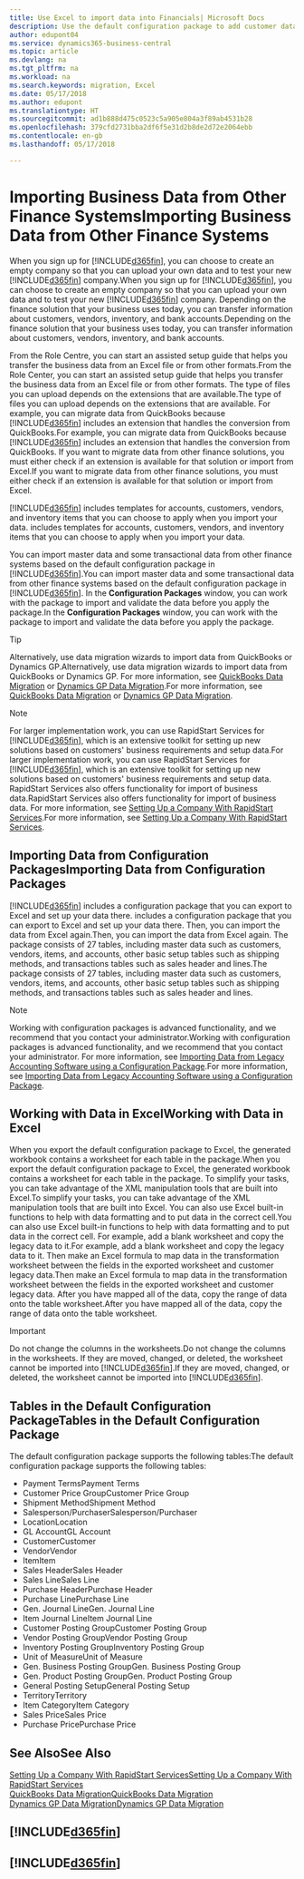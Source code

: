 ```yaml
---
title: Use Excel to import data into Financials| Microsoft Docs
description: Use the default configuration package to add customer data in Excel and import the data back into Business Central .
author: edupont04
ms.service: dynamics365-business-central
ms.topic: article
ms.devlang: na
ms.tgt_pltfrm: na
ms.workload: na
ms.search.keywords: migration, Excel
ms.date: 05/17/2018
ms.author: edupont
ms.translationtype: HT
ms.sourcegitcommit: ad1b888d475c0523c5a905e804a3f89ab4531b28
ms.openlocfilehash: 379cfd2731bba2df6f5e31d2b8de2d72e2064ebb
ms.contentlocale: en-gb
ms.lasthandoff: 05/17/2018

---
```

# <a name="importing-business-data-from-other-finance-systems"></a><span data-ttu-id="f0af9-103">Importing Business Data from Other Finance Systems</span><span class="sxs-lookup"><span data-stu-id="f0af9-103">Importing Business Data from Other Finance Systems</span></span>
<span data-ttu-id="f0af9-104">When you sign up for [!INCLUDE[d365fin](includes/d365fin_md.md)], you can choose to create an empty company so that you can upload your own data and to test your new [!INCLUDE[d365fin](includes/d365fin_md.md)] company.</span><span class="sxs-lookup"><span data-stu-id="f0af9-104">When you sign up for [!INCLUDE[d365fin](includes/d365fin_md.md)], you can choose to create an empty company so that you can upload your own data and to test your new [!INCLUDE[d365fin](includes/d365fin_md.md)] company.</span></span> <span data-ttu-id="f0af9-105">Depending on the finance solution that your business uses today, you can transfer information about customers, vendors, inventory, and bank accounts.</span><span class="sxs-lookup"><span data-stu-id="f0af9-105">Depending on the finance solution that your business uses today, you can transfer information about customers, vendors, inventory, and bank accounts.</span></span>  

<span data-ttu-id="f0af9-106">From the Role Centre, you can start an assisted setup guide that helps you transfer the business data from an Excel file or from other formats.</span><span class="sxs-lookup"><span data-stu-id="f0af9-106">From the Role Center, you can start an assisted setup guide that helps you transfer the business data from an Excel file or from other formats.</span></span> <span data-ttu-id="f0af9-107">The type of files you can upload depends on the extensions that are available.</span><span class="sxs-lookup"><span data-stu-id="f0af9-107">The type of files you can upload depends on the extensions that are available.</span></span> <span data-ttu-id="f0af9-108">For example, you can migrate data from QuickBooks because [!INCLUDE[d365fin](includes/d365fin_md.md)] includes an extension that handles the conversion from QuickBooks.</span><span class="sxs-lookup"><span data-stu-id="f0af9-108">For example, you can migrate data from QuickBooks because [!INCLUDE[d365fin](includes/d365fin_md.md)] includes an extension that handles the conversion from QuickBooks.</span></span> <span data-ttu-id="f0af9-109">If you want to migrate data from other finance solutions, you must either check if an extension is available for that solution or import from Excel.</span><span class="sxs-lookup"><span data-stu-id="f0af9-109">If you want to migrate data from other finance solutions, you must either check if an extension is available for that solution or import from Excel.</span></span>  

[!INCLUDE[d365fin](includes/d365fin_md.md)]<span data-ttu-id="f0af9-110"> includes templates for accounts, customers, vendors, and inventory items that you can choose to apply when you import your data.</span><span class="sxs-lookup"><span data-stu-id="f0af9-110"> includes templates for accounts, customers, vendors, and inventory items that you can choose to apply when you import your data.</span></span>

<span data-ttu-id="f0af9-111">You can import master data and some transactional data from other finance systems based on the default configuration package in [!INCLUDE[d365fin](includes/d365fin_md.md)].</span><span class="sxs-lookup"><span data-stu-id="f0af9-111">You can import master data and some transactional data from other finance systems based on the default configuration package in [!INCLUDE[d365fin](includes/d365fin_md.md)].</span></span> <span data-ttu-id="f0af9-112">In the **Configuration Packages** window, you can work with the package to import and validate the data before you apply the package.</span><span class="sxs-lookup"><span data-stu-id="f0af9-112">In the **Configuration Packages** window, you can work with the package to import and validate the data before you apply the package.</span></span>  

> [!TIP]  
> <span data-ttu-id="f0af9-113">Alternatively, use data migration wizards to import data from QuickBooks or Dynamics GP.</span><span class="sxs-lookup"><span data-stu-id="f0af9-113">Alternatively, use data migration wizards to import data from QuickBooks or Dynamics GP.</span></span> <span data-ttu-id="f0af9-114">For more information, see [QuickBooks Data Migration](ui-extensions-quickbooks-data-migration.md) or [Dynamics GP Data Migration](ui-extensions-dynamicsgp-data-migration.md).</span><span class="sxs-lookup"><span data-stu-id="f0af9-114">For more information, see [QuickBooks Data Migration](ui-extensions-quickbooks-data-migration.md) or [Dynamics GP Data Migration](ui-extensions-dynamicsgp-data-migration.md).</span></span>

> [!NOTE]  
> <span data-ttu-id="f0af9-115">For larger implementation work, you can use RapidStart Services for [!INCLUDE[d365fin](includes/d365fin_md.md)], which is an extensive toolkit for setting up new solutions based on customers' business requirements and setup data.</span><span class="sxs-lookup"><span data-stu-id="f0af9-115">For larger implementation work, you can use RapidStart Services for [!INCLUDE[d365fin](includes/d365fin_md.md)], which is an extensive toolkit for setting up new solutions based on customers' business requirements and setup data.</span></span> <span data-ttu-id="f0af9-116">RapidStart Services also offers functionality for import of business data.</span><span class="sxs-lookup"><span data-stu-id="f0af9-116">RapidStart Services also offers functionality for import of business data.</span></span> <span data-ttu-id="f0af9-117">For more information, see [Setting Up a Company With RapidStart Services](admin-set-up-a-company-with-rapidstart.md).</span><span class="sxs-lookup"><span data-stu-id="f0af9-117">For more information, see [Setting Up a Company With RapidStart Services](admin-set-up-a-company-with-rapidstart.md).</span></span>

## <a name="importing-data-from-configuration-packages"></a><span data-ttu-id="f0af9-118">Importing Data from Configuration Packages</span><span class="sxs-lookup"><span data-stu-id="f0af9-118">Importing Data from Configuration Packages</span></span>
[!INCLUDE[d365fin](includes/d365fin_md.md)]<span data-ttu-id="f0af9-119"> includes a configuration package that you can export to Excel and set up your data there.</span><span class="sxs-lookup"><span data-stu-id="f0af9-119"> includes a configuration package that you can export to Excel and set up your data there.</span></span> <span data-ttu-id="f0af9-120">Then, you can import the data from Excel again.</span><span class="sxs-lookup"><span data-stu-id="f0af9-120">Then, you can import the data from Excel again.</span></span> <span data-ttu-id="f0af9-121">The package consists of 27 tables, including master data such as customers, vendors, items, and accounts, other basic setup tables such as shipping methods, and transactions tables such as sales header and lines.</span><span class="sxs-lookup"><span data-stu-id="f0af9-121">The package consists of 27 tables, including master data such as customers, vendors, items, and accounts, other basic setup tables such as shipping methods, and transactions tables such as sales header and lines.</span></span>  

> [!NOTE]  
>   <span data-ttu-id="f0af9-122">Working with configuration packages is advanced functionality, and we recommend that you contact your administrator.</span><span class="sxs-lookup"><span data-stu-id="f0af9-122">Working with configuration packages is advanced functionality, and we recommend that you contact your administrator.</span></span> <span data-ttu-id="f0af9-123">For more information, see [Importing Data from Legacy Accounting Software using a Configuration Package](across-import-data-configuration-packages.md).</span><span class="sxs-lookup"><span data-stu-id="f0af9-123">For more information, see [Importing Data from Legacy Accounting Software using a Configuration Package](across-import-data-configuration-packages.md).</span></span>

## <a name="working-with-data-in-excel"></a><span data-ttu-id="f0af9-124">Working with Data in Excel</span><span class="sxs-lookup"><span data-stu-id="f0af9-124">Working with Data in Excel</span></span>
<span data-ttu-id="f0af9-125">When you export the default configuration package to Excel, the generated workbook contains a worksheet for each table in the package.</span><span class="sxs-lookup"><span data-stu-id="f0af9-125">When you export the default configuration package to Excel, the generated workbook contains a worksheet for each table in the package.</span></span> <span data-ttu-id="f0af9-126">To simplify your tasks, you can take advantage of the XML manipulation tools that are built into Excel.</span><span class="sxs-lookup"><span data-stu-id="f0af9-126">To simplify your tasks, you can take advantage of the XML manipulation tools that are built into Excel.</span></span> <span data-ttu-id="f0af9-127">You can also use Excel built-in functions to help with data formatting and to put data in the correct cell.</span><span class="sxs-lookup"><span data-stu-id="f0af9-127">You can also use Excel built-in functions to help with data formatting and to put data in the correct cell.</span></span> <span data-ttu-id="f0af9-128">For example, add a blank worksheet and copy the legacy data to it.</span><span class="sxs-lookup"><span data-stu-id="f0af9-128">For example, add a blank worksheet and copy the legacy data to it.</span></span> <span data-ttu-id="f0af9-129">Then make an Excel formula to map data in the transformation worksheet between the fields in the exported worksheet and customer legacy data.</span><span class="sxs-lookup"><span data-stu-id="f0af9-129">Then make an Excel formula to map data in the transformation worksheet between the fields in the exported worksheet and customer legacy data.</span></span> <span data-ttu-id="f0af9-130">After you have mapped all of the data, copy the range of data onto the table worksheet.</span><span class="sxs-lookup"><span data-stu-id="f0af9-130">After you have mapped all of the data, copy the range of data onto the table worksheet.</span></span>  

> [!IMPORTANT]  
>  <span data-ttu-id="f0af9-131">Do not change the columns in the worksheets.</span><span class="sxs-lookup"><span data-stu-id="f0af9-131">Do not change the columns in the worksheets.</span></span> <span data-ttu-id="f0af9-132">If they are moved, changed, or deleted, the worksheet cannot be imported into [!INCLUDE[d365fin](includes/d365fin_md.md)].</span><span class="sxs-lookup"><span data-stu-id="f0af9-132">If they are moved, changed, or deleted, the worksheet cannot be imported into [!INCLUDE[d365fin](includes/d365fin_md.md)].</span></span>

## <a name="tables-in-the-default-configuration-package"></a><span data-ttu-id="f0af9-133">Tables in the Default Configuration Package</span><span class="sxs-lookup"><span data-stu-id="f0af9-133">Tables in the Default Configuration Package</span></span>
<span data-ttu-id="f0af9-134">The default configuration package supports the following tables:</span><span class="sxs-lookup"><span data-stu-id="f0af9-134">The default configuration package supports the following tables:</span></span>

-   <span data-ttu-id="f0af9-135">Payment Terms</span><span class="sxs-lookup"><span data-stu-id="f0af9-135">Payment Terms</span></span>
-   <span data-ttu-id="f0af9-136">Customer Price Group</span><span class="sxs-lookup"><span data-stu-id="f0af9-136">Customer Price Group</span></span>
-   <span data-ttu-id="f0af9-137">Shipment Method</span><span class="sxs-lookup"><span data-stu-id="f0af9-137">Shipment Method</span></span>
-   <span data-ttu-id="f0af9-138">Salesperson/Purchaser</span><span class="sxs-lookup"><span data-stu-id="f0af9-138">Salesperson/Purchaser</span></span>
-   <span data-ttu-id="f0af9-139">Location</span><span class="sxs-lookup"><span data-stu-id="f0af9-139">Location</span></span>
-   <span data-ttu-id="f0af9-140">GL Account</span><span class="sxs-lookup"><span data-stu-id="f0af9-140">GL Account</span></span>
-   <span data-ttu-id="f0af9-141">Customer</span><span class="sxs-lookup"><span data-stu-id="f0af9-141">Customer</span></span>
-   <span data-ttu-id="f0af9-142">Vendor</span><span class="sxs-lookup"><span data-stu-id="f0af9-142">Vendor</span></span>
-   <span data-ttu-id="f0af9-143">Item</span><span class="sxs-lookup"><span data-stu-id="f0af9-143">Item</span></span>
-   <span data-ttu-id="f0af9-144">Sales Header</span><span class="sxs-lookup"><span data-stu-id="f0af9-144">Sales Header</span></span>
-   <span data-ttu-id="f0af9-145">Sales Line</span><span class="sxs-lookup"><span data-stu-id="f0af9-145">Sales Line</span></span>
-   <span data-ttu-id="f0af9-146">Purchase Header</span><span class="sxs-lookup"><span data-stu-id="f0af9-146">Purchase Header</span></span>
-   <span data-ttu-id="f0af9-147">Purchase Line</span><span class="sxs-lookup"><span data-stu-id="f0af9-147">Purchase Line</span></span>
-   <span data-ttu-id="f0af9-148">Gen. Journal Line</span><span class="sxs-lookup"><span data-stu-id="f0af9-148">Gen. Journal Line</span></span>
-   <span data-ttu-id="f0af9-149">Item Journal Line</span><span class="sxs-lookup"><span data-stu-id="f0af9-149">Item Journal Line</span></span>
-   <span data-ttu-id="f0af9-150">Customer Posting Group</span><span class="sxs-lookup"><span data-stu-id="f0af9-150">Customer Posting Group</span></span>
-   <span data-ttu-id="f0af9-151">Vendor Posting Group</span><span class="sxs-lookup"><span data-stu-id="f0af9-151">Vendor Posting Group</span></span>
-   <span data-ttu-id="f0af9-152">Inventory Posting Group</span><span class="sxs-lookup"><span data-stu-id="f0af9-152">Inventory Posting Group</span></span>
-   <span data-ttu-id="f0af9-153">Unit of Measure</span><span class="sxs-lookup"><span data-stu-id="f0af9-153">Unit of Measure</span></span>
-   <span data-ttu-id="f0af9-154">Gen. Business Posting Group</span><span class="sxs-lookup"><span data-stu-id="f0af9-154">Gen. Business Posting Group</span></span>
-   <span data-ttu-id="f0af9-155">Gen. Product Posting Group</span><span class="sxs-lookup"><span data-stu-id="f0af9-155">Gen. Product Posting Group</span></span>
-   <span data-ttu-id="f0af9-156">General Posting Setup</span><span class="sxs-lookup"><span data-stu-id="f0af9-156">General Posting Setup</span></span>
-   <span data-ttu-id="f0af9-157">Territory</span><span class="sxs-lookup"><span data-stu-id="f0af9-157">Territory</span></span>
-   <span data-ttu-id="f0af9-158">Item Category</span><span class="sxs-lookup"><span data-stu-id="f0af9-158">Item Category</span></span>
-   <span data-ttu-id="f0af9-159">Sales Price</span><span class="sxs-lookup"><span data-stu-id="f0af9-159">Sales Price</span></span>
-   <span data-ttu-id="f0af9-160">Purchase Price</span><span class="sxs-lookup"><span data-stu-id="f0af9-160">Purchase Price</span></span>

## <a name="see-also"></a><span data-ttu-id="f0af9-161">See Also</span><span class="sxs-lookup"><span data-stu-id="f0af9-161">See Also</span></span>
[<span data-ttu-id="f0af9-162">Setting Up a Company With RapidStart Services</span><span class="sxs-lookup"><span data-stu-id="f0af9-162">Setting Up a Company With RapidStart Services</span></span>](admin-set-up-a-company-with-rapidstart.md)  
[<span data-ttu-id="f0af9-163">QuickBooks Data Migration</span><span class="sxs-lookup"><span data-stu-id="f0af9-163">QuickBooks Data Migration</span></span>](ui-extensions-quickbooks-data-migration.md)  
[<span data-ttu-id="f0af9-164">Dynamics GP Data Migration</span><span class="sxs-lookup"><span data-stu-id="f0af9-164">Dynamics GP Data Migration</span></span>](ui-extensions-dynamicsgp-data-migration.md)  

## [!INCLUDE[d365fin](includes/free_trial_md.md)]  
## [!INCLUDE[d365fin](includes/training_link_md.md)]

